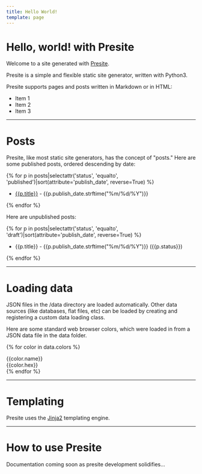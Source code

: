 ```yaml
---
title: Hello World!
template: page
---
```


# Hello, world! with Presite

Welcome to a site generated with [Presite](https://www.github.com/andrewsinnovations/presite). 

Presite is a simple and flexible static site generator, written with Python3.

Presite supports pages and posts written in Markdown or in HTML:

* Item 1
* Item 2
* Item 3

-----

# Posts

Presite, like most static site generators, has the concept of "posts." Here are some published posts, ordered descending by date:

{% for p in posts|selectattr('status', 'equalto', 'published')|sort(attribute='publish_date', reverse=True) %}

- [{{p.title}}](./{{p.url}}) - {{p.publish_date.strftime("%m/%d/%Y")}}

{% endfor %}

Here are unpublished posts:

{% for p in posts|selectattr('status', 'equalto', 'draft')|sort(attribute='publish_date', reverse=True) %}

- {{p.title}} - {{p.publish_date.strftime("%m/%d/%Y")}} ({{p.status}})

{% endfor %}

-----

# Loading data

JSON files in the /data directory are loaded automatically. Other data sources (like databases, flat files, etc) can be loaded by creating and registering a custom data loading class.

Here are some standard web browser colors, which were loaded in from a JSON data file in the data folder.

{% for color in data.colors %}
<div class="colorswatch" style="background-color:{{color.hex}};"><span class="text-colorswatch">{{color.name}}<br/>{{color.hex}}</span></div>
{% endfor %}

<div style="clear:both;"></div>

-----

# Templating

Presite uses the [Jinja2](http://jinja.pocoo.org/) templating engine.

-----

# How to use Presite

Documentation coming soon as presite development solidifies...